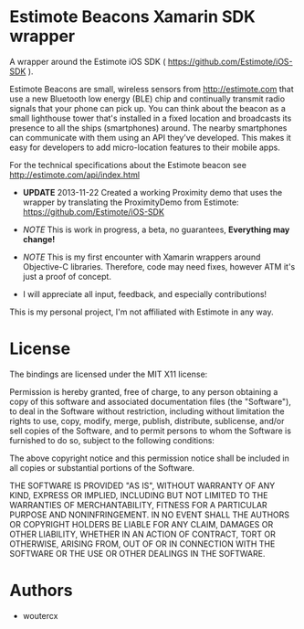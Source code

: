 Estimote Beacons Xamarin SDK wrapper
=======================

A wrapper around the Estimote iOS SDK ( https://github.com/Estimote/iOS-SDK ).

Estimote Beacons are small, wireless sensors from http://estimote.com that use a new Bluetooth low energy (BLE) chip and continually transmit radio signals that your phone can pick up.
You can think about the beacon as a small lighthouse tower that's installed in a fixed location and broadcasts its presence to all the ships (smartphones) around.
The nearby smartphones can communicate with them using an API they’ve developed. This makes it easy for developers to add micro-location features to their mobile apps.

For the technical specifications about the Estimote beacon see http://estimote.com/api/index.html


- **UPDATE** 2013-11-22 Created a working Proximity demo that uses the wrapper by translating the ProximityDemo from Estimote: https://github.com/Estimote/iOS-SDK

- *NOTE* This is work in progress, a beta, no guarantees, **Everything may change!**
- *NOTE* This is my first encounter with Xamarin wrappers around Objective-C libraries. Therefore, code may need fixes, however ATM it's just a proof of concept.
- I will appreciate all input, feedback, and especially contributions!

This is my personal project, I'm not affiliated with Estimote in any way.

License
=======

The bindings are licensed under the MIT X11 license:

Permission is hereby granted, free of charge, to any person obtaining a copy
of this software and associated documentation files (the "Software"), to deal
in the Software without restriction, including without limitation the rights
to use, copy, modify, merge, publish, distribute, sublicense, and/or sell
copies of the Software, and to permit persons to whom the Software is
furnished to do so, subject to the following conditions:

The above copyright notice and this permission notice shall be included in
all copies or substantial portions of the Software.

THE SOFTWARE IS PROVIDED "AS IS", WITHOUT WARRANTY OF ANY KIND, EXPRESS OR
IMPLIED, INCLUDING BUT NOT LIMITED TO THE WARRANTIES OF MERCHANTABILITY,
FITNESS FOR A PARTICULAR PURPOSE AND NONINFRINGEMENT. IN NO EVENT SHALL THE
AUTHORS OR COPYRIGHT HOLDERS BE LIABLE FOR ANY CLAIM, DAMAGES OR OTHER
LIABILITY, WHETHER IN AN ACTION OF CONTRACT, TORT OR OTHERWISE, ARISING FROM,
OUT OF OR IN CONNECTION WITH THE SOFTWARE OR THE USE OR OTHER DEALINGS IN
THE SOFTWARE.

Authors
=======
* woutercx
